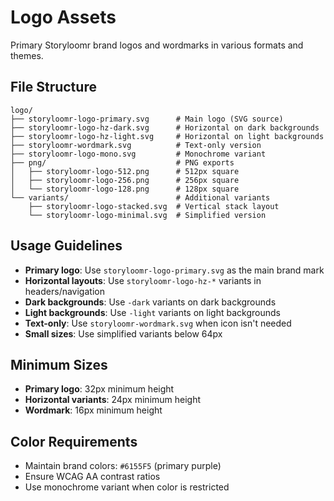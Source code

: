 # Logo Assets

Primary Storyloomr brand logos and wordmarks in various formats and themes.

## File Structure

```text
logo/
├── storyloomr-logo-primary.svg      # Main logo (SVG source)
├── storyloomr-logo-hz-dark.svg      # Horizontal on dark backgrounds
├── storyloomr-logo-hz-light.svg     # Horizontal on light backgrounds
├── storyloomr-wordmark.svg          # Text-only version
├── storyloomr-logo-mono.svg         # Monochrome variant
├── png/                             # PNG exports
│   ├── storyloomr-logo-512.png      # 512px square
│   ├── storyloomr-logo-256.png      # 256px square
│   └── storyloomr-logo-128.png      # 128px square
└── variants/                        # Additional variants
    ├── storyloomr-logo-stacked.svg  # Vertical stack layout
    └── storyloomr-logo-minimal.svg  # Simplified version
```

## Usage Guidelines

- **Primary logo**: Use `storyloomr-logo-primary.svg` as the main brand mark
- **Horizontal layouts**: Use `storyloomr-logo-hz-*` variants in headers/navigation
- **Dark backgrounds**: Use `-dark` variants on dark backgrounds
- **Light backgrounds**: Use `-light` variants on light backgrounds
- **Text-only**: Use `storyloomr-wordmark.svg` when icon isn't needed
- **Small sizes**: Use simplified variants below 64px

## Minimum Sizes

- **Primary logo**: 32px minimum height
- **Horizontal variants**: 24px minimum height
- **Wordmark**: 16px minimum height

## Color Requirements

- Maintain brand colors: `#6155F5` (primary purple)
- Ensure WCAG AA contrast ratios
- Use monochrome variant when color is restricted
